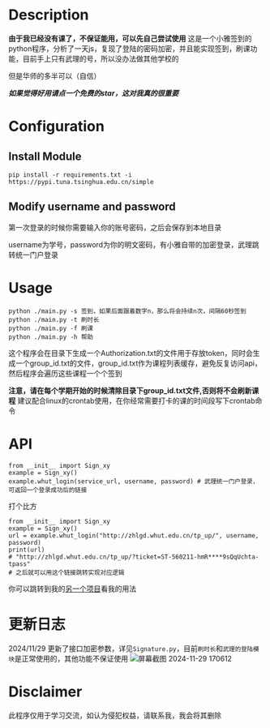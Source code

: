 # Description
**由于我已经没有课了，不保证能用，可以先自己尝试使用**
这是一个小雅签到的python程序，分析了一天js，复现了登陆的密码加密，并且能实现签到，刷课功能，目前手上只有武理的号，所以没办法做其他学校的

但是华师的多半可以（自信）

***如果觉得好用请点一个免费的star，这对我真的很重要***

# Configuration
## Install Module
```
pip install -r requirements.txt -i https://pypi.tuna.tsinghua.edu.cn/simple
```

## Modify username and password
第一次登录的时候你需要输入你的账号密码，之后会保存到本地目录

username为学号，password为你的明文密码，有小雅自带的加密登录，武理跳转统一门户登录
# Usage
```
python ./main.py -s 签到，如果后面跟着数字n，那么将会持续n次，间隔60秒签到
python ./main.py -t 刷时长
python ./main.py -f 刷课
python ./main.py -h 帮助
```
这个程序会在目录下生成一个Authorization.txt的文件用于存放token，同时会生成一个group_id.txt的文件，group_id.txt作为课程列表缓存，避免反复访问api，然后程序会遍历这些课程一个个签到

**注意，请在每个学期开始的时候清除目录下group_id.txt文件,否则将不会刷新课程**
建议配合linux的crontab使用，在你经常需要打卡的课的时间段写下crontab命令

# API
```commandline
from __init__ import Sign_xy
example = Sign_xy()
example.whut_login(service_url, username, password) # 武理统一门户登录，可返回一个登录成功后的链接
```

打个比方
```commandline
from __init__ import Sign_xy
example = Sign_xy()
url = example.whut_login("http://zhlgd.whut.edu.cn/tp_up/", username, password)
print(url)
# "http://zhlgd.whut.edu.cn/tp_up/?ticket=ST-560211-hmR****9sQqUchta-tpass"
# 之后就可以用这个链接跳转实现对应逻辑
```

你可以跳转到我的[另一个项目](https://github.com/Taxzer/electricity_fee_moniter/blob/main/electricity_fee_moniter.py)看我的用法

# 更新日志
2024/11/29 更新了接口加密参数，详见`Signature.py`，目前`刷时长`和`武理的登陆模块`是正常使用的，其他功能不保证使用
![屏幕截图 2024-11-29 170612](https://github.com/user-attachments/assets/0920e3cd-0824-43dd-bcc0-556351058a8c)

# Disclaimer
此程序仅用于学习交流，如认为侵犯权益，请联系我，我会将其删除


